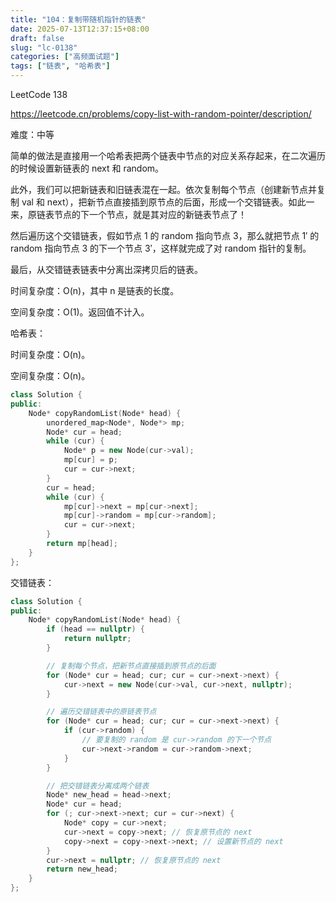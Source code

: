 ```yaml
---
title: "104：复制带随机指针的链表"
date: 2025-07-13T12:37:15+08:00
draft: false
slug: "lc-0138"
categories: ["高频面试题"]
tags: ["链表", "哈希表"]
---
```


LeetCode 138

https://leetcode.cn/problems/copy-list-with-random-pointer/description/

难度：中等

简单的做法是直接用一个哈希表把两个链表中节点的对应关系存起来，在二次遍历的时候设置新链表的 next 和 random。

此外，我们可以把新链表和旧链表混在一起。依次复制每个节点（创建新节点并复制 val 和 next），把新节点直接插到原节点的后面，形成一个交错链表。如此一来，原链表节点的下一个节点，就是其对应的新链表节点了！

然后遍历这个交错链表，假如节点 1 的 random 指向节点 3，那么就把节点 1′ 的 random 指向节点 3 的下一个节点 3′，这样就完成了对 random 指针的复制。

最后，从交错链表链表中分离出深拷贝后的链表。

时间复杂度：O(n)，其中 n 是链表的长度。

空间复杂度：O(1)。返回值不计入。

<!--more-->

哈希表：

时间复杂度：O(n)。

空间复杂度：O(n)。

```cpp
class Solution {
public:
    Node* copyRandomList(Node* head) {
        unordered_map<Node*, Node*> mp;
        Node* cur = head;
        while (cur) {
            Node* p = new Node(cur->val);
            mp[cur] = p;
            cur = cur->next;
        }
        cur = head;
        while (cur) {
            mp[cur]->next = mp[cur->next];
            mp[cur]->random = mp[cur->random];
            cur = cur->next;
        }
        return mp[head];
    }
};
```

交错链表：

```cpp
class Solution {
public:
    Node* copyRandomList(Node* head) {
        if (head == nullptr) {
            return nullptr;
        }

        // 复制每个节点，把新节点直接插到原节点的后面
        for (Node* cur = head; cur; cur = cur->next->next) {
            cur->next = new Node(cur->val, cur->next, nullptr);
        }

        // 遍历交错链表中的原链表节点
        for (Node* cur = head; cur; cur = cur->next->next) {
            if (cur->random) {
                // 要复制的 random 是 cur->random 的下一个节点
                cur->next->random = cur->random->next;
            }
        }

        // 把交错链表分离成两个链表
        Node* new_head = head->next;
        Node* cur = head;
        for (; cur->next->next; cur = cur->next) {
            Node* copy = cur->next;
            cur->next = copy->next; // 恢复原节点的 next
            copy->next = copy->next->next; // 设置新节点的 next
        }
        cur->next = nullptr; // 恢复原节点的 next
        return new_head;
    }
};
```
